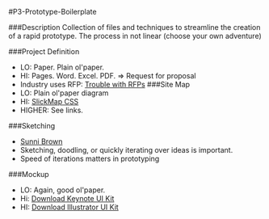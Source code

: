 #P3-Prototype-Boilerplate

###Description
Collection of files and techniques to streamline the creation of a rapid prototype. The process in not linear (choose your own adventure)


###Project Definition
* LO: Paper. Plain ol'paper. 
* HI: Pages. Word. Excel. PDF. => Request for proposal
* Industry uses RFP: [Trouble with RFPs](http://www.andyrutledge.com/rfp-idiocy.php)
###Site Map
* LO: Plain ol'paper diagram
* HI: [SlickMap CSS](http://astuteo.com/slickmap)
* HIGHER: See links. 

###Sketching
* [Sunni Brown](http://sunnibrown.com/doodlerevolution/videos/)
* Sketching, doodling, or quickly iterating over ideas is important. 
* Speed of iterations matters in prototyping

###Mockup
* LO: Again, good ol'paper. 
* Hi: [Download Keynote UI Kit](https://www.dropbox.com/s/r7zc6uk2tc5x369/keynote_wireframe_gui_toolkit.zip)
* HI: [Download Illustrator UI Kit](https://www.dropbox.com/s/r8iwx3oikb1i9ql/illustrator_wireframe_gui_toolkit.zip)
